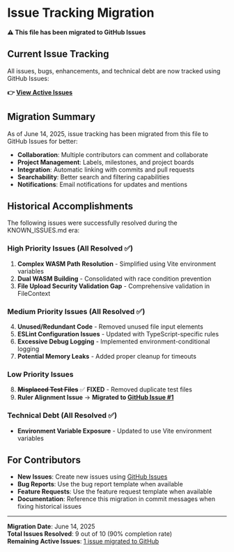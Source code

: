 # Issue Tracking Migration

**⚠️ This file has been migrated to GitHub Issues**

## Current Issue Tracking

All issues, bugs, enhancements, and technical debt are now tracked using GitHub Issues:

**👉 [View Active Issues](https://github.com/apstndb/rendertree-web/issues)**

## Migration Summary

As of June 14, 2025, issue tracking has been migrated from this file to GitHub Issues for better:
- **Collaboration**: Multiple contributors can comment and collaborate
- **Project Management**: Labels, milestones, and project boards
- **Integration**: Automatic linking with commits and pull requests
- **Searchability**: Better search and filtering capabilities
- **Notifications**: Email notifications for updates and mentions

## Historical Accomplishments

The following issues were successfully resolved during the KNOWN_ISSUES.md era:

### High Priority Issues (All Resolved ✅)
1. **Complex WASM Path Resolution** - Simplified using Vite environment variables
2. **Dual WASM Building** - Consolidated with race condition prevention
3. **File Upload Security Validation Gap** - Comprehensive validation in FileContext

### Medium Priority Issues (All Resolved ✅)
4. **Unused/Redundant Code** - Removed unused file input elements
5. **ESLint Configuration Issues** - Updated with TypeScript-specific rules
6. **Excessive Debug Logging** - Implemented environment-conditional logging
7. **Potential Memory Leaks** - Added proper cleanup for timeouts

### Low Priority Issues
8. **~~Misplaced Test Files~~** ✅ **FIXED** - Removed duplicate test files
9. **Ruler Alignment Issue** → **Migrated to [GitHub Issue #1](https://github.com/apstndb/rendertree-web/issues/1)**

### Technical Debt (All Resolved ✅)
- **Environment Variable Exposure** - Updated to use Vite environment variables

## For Contributors

- **New Issues**: Create new issues using [GitHub Issues](https://github.com/apstndb/rendertree-web/issues/new)
- **Bug Reports**: Use the bug report template when available
- **Feature Requests**: Use the feature request template when available
- **Documentation**: Reference this migration in commit messages when fixing historical issues

---

**Migration Date**: June 14, 2025  
**Total Issues Resolved**: 9 out of 10 (90% completion rate)  
**Remaining Active Issues**: [1 issue migrated to GitHub](https://github.com/apstndb/rendertree-web/issues/1)